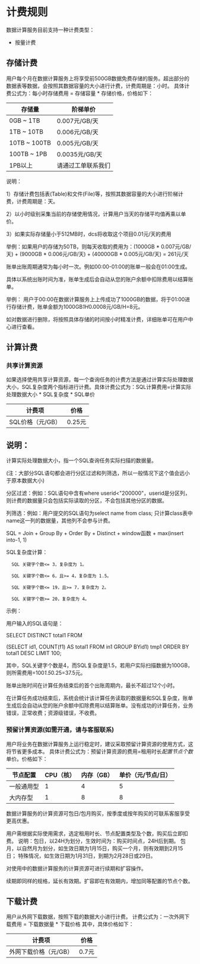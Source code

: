 # 计费规则

数据计算服务目前支持一种计费类型：
 * 按量计费

## 存储计费

用户每个月在数据计算服务上将享受前500GB数据免费存储的服务。超出部分的数据表等数据，会按照其数据容量的大小进行计费，计费周期是：小时。
具体计费公式为：每小时存储费用 = 存储容量 * 存储价格，价格如下：

|存储量|阶梯单价|
|---|---|
|0GB ~ 1TB|0.007元/GB/天|
|1TB ~ 10TB|0.006元/GB/天|
|10TB ~ 100TB|0.005元/GB/天|
|100TB ~ 1PB|0.0035元/GB/天|
|1PB以上|请通过工单联系我们|


说明：

1）存储计费包括表(Table)和文件(File)等，按照其数据容量的大小进行阶梯计费，计费周期是：天。

2）以小时级别采集当前的存储使用情况，计算用户当天的存储平均值再乘以单价。

3）如果实际存储量小于512MB时，dcs将收取这个项目0.01元/天的费用

举例：如果用户的存储为50TB，则每天收取的费用为：(1000GB * 0.007元/GB/天) +  (9000GB * 0.006元/GB/天)  +  (40000GB * 0.005元/GB/天) = 261元/天

账单出账周期通常为每小时一次。例如00:00-01:00的账单一般会在01:00生成。

具体以系统出账时间为准，账单生成后会自动从您的账户余额中扣除费用以结算账单。

举例：
用户于00:00在数据计算服务上上传成功了1000GB的数据，将于01:00进行存储计费，账单金额为1000GB*1H*0.0008元/GB/H=8元。

如对数据进行删除，将按照具体存储的时间按小时精准计费，详细账单可在用户中心进行查看。


## 计算计费

### 共享计算资源

   如果选择使用共享计算资源，每一个查询任务的计费方法是通过计算实际处理数据大小，SQL复杂度两个指标进行计费。具体计费公式为：SQL计算费用=计算实际处理数据大小 * SQL复杂度 * SQL单价

| 计费项 | 价格 | 
| ------ | ------ | 
| SQL价格（元/GB） | 0.25元 | 

## 说明：
计算实际处理数据大小，指一个SQL查询任务实际扫描的数据量。

(注：大部分SQL语句都会进行分区过滤和列筛选，所以一般情况下这个值会远小于原本数据大小)

分区过滤：例如：SQL语句中含有where userid<"200000"，userid是分区列，则计费的数据量只会包括实际读取的分区，不会包括其他分区的数据。

列筛选：例如：用户提交的SQL语句为select name from class; 只计算class表中name这一列的数据量，其他列不会参与计费。

SQL = Join + Group By + Order By + Distinct + window函数 + max(insert into-1, 1)

SQL复杂度计算：

      SQL 关键字个数<= 3，复杂度为 1。
      
      SQL 关键字个数<= 6，且>= 4，复杂度为 1.5。
      
      SQL 关键字个数<= 19，且>= 7，复杂度为 2。
      
      SQL 关键字个数>= 20，复杂度为 4。
      
示例：

用户输入的SQL语句是：

SELECT DISTINCT total1 FROM

(SELECT id1, COUNT(f1) AS total1 FROM in1 GROUP BYid1) tmp1 ORDER BY total1 DESC LIMIT 100;

其中，SQL关键字个数是4，而SQL复杂度是1.5，若用户实际扫描数据为100GB，则所需费用=100*1.5*0.25=37.5元。

账单出账时间在计算任务结束后的首个出账周期内，最长不超过12个小时。

在计算任务成功结束后，系统会统计该计算任务读取的数据量和SQL复杂度，账单生成后会自动从您的账户余额中扣除费用以结算账单。没有成功的计算任务，业务错误，正常收费；资源级错误，不收费。

### 预留计算资源(如需开通，请与客服联系)

用户将业务在数据计算服务上运行稳定时，建议采取预留计算资源的使用方式，这将节省更多成本。
具体计费公式为：预留计算资源的费用=租用时长*配置节点个数*单价。价格如下：

| 节点配置 | CPU（核） |  内存（GB） | 单价（元/节点/日） |  
| ------ | ------ | ------ | ------ | 
| 一般通用型 | 1 | 4 | 5 |
| 大内存型 | 1 | 8 | 8 |

数据计算服务的计算资源可包日/包月购买，按季度或按年购买的可联系客服享受更高优惠。

用户需根据实际使用需求，选定租用时长、节点配置类型及个数，购买后立即扣费。
说明：包日，以24H为划分，生效时间为：购买时间点，24H后到期。
包月，以自然月为划分，如生效日期为1月15日，购买一个月，则有效期到2月15日；
          特殊情况，如生效日期为1月31日，到期为2月28日或29日。

对使用中的数据计算服务的计算资源可进行续期和扩容操作。

续期即同样的规格，延长有效期。扩容即在有效期内，增加同等配置的节点个数。

## 下载计费

用户从外网下载数据，按照下载的数据大小进行计费。
计费公式为：一次外网下载费用 = 下载数据量 * 下载价格
其中，具体价格如下：

| 计费项 | 价格 | 
| ------ | ------ | 
| 外网下载价格（元/GB） | 0.7元 | 
